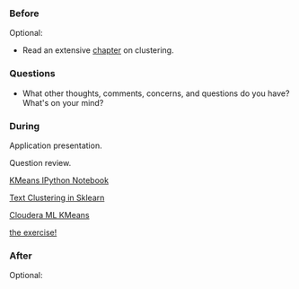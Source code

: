 ### Before

Optional:

 * Read an extensive [chapter](http://www-users.cs.umn.edu/~kumar/dmbook/ch8.pdf) on clustering.


### Questions

 * What other thoughts, comments, concerns, and questions do you have? What's on your mind?


### During

Application presentation.

Question review.

[KMeans IPython Notebook](http://nbviewer.ipython.org/github/temporaer/tutorial_ml_gkbionics/blob/master/2%20-%20KMeans.ipynb)

[Text Clustering in Sklearn](http://scikit-learn.org/dev/auto_examples/document_clustering.html)

[Cloudera ML KMeans](http://blog.cloudera.com/blog/2013/03/cloudera_ml_data_science_tools/)

[the exercise!](https://github.com/arahuja/GADS7/tree/master/src/lesson12/kmeans)


### After

Optional:
